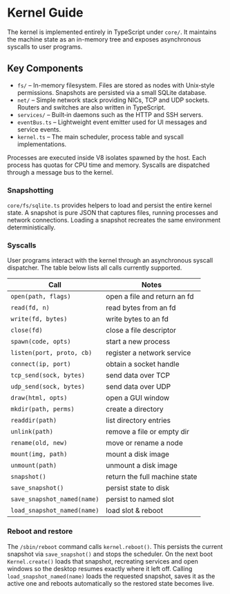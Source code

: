 # Kernel Guide

The kernel is implemented entirely in TypeScript under `core/`. It maintains the machine state as an in-memory tree and exposes asynchronous syscalls to user programs.

## Key Components

- `fs/` – In-memory filesystem. Files are stored as nodes with Unix‑style permissions. Snapshots are persisted via a small SQLite database.
- `net/` – Simple network stack providing NICs, TCP and UDP sockets. Routers and switches are also written in TypeScript.
- `services/` – Built‑in daemons such as the HTTP and SSH servers.
- `eventBus.ts` – Lightweight event emitter used for UI messages and service events.
- `kernel.ts` – The main scheduler, process table and syscall implementations.

Processes are executed inside V8 isolates spawned by the host. Each process has quotas for CPU time and memory. Syscalls are dispatched through a message bus to the kernel.

### Snapshotting

`core/fs/sqlite.ts` provides helpers to load and persist the entire kernel state. A snapshot is pure JSON that captures files, running processes and network connections. Loading a snapshot recreates the same environment deterministically.

### Syscalls

User programs interact with the kernel through an asynchronous syscall dispatcher. The table below lists all calls currently supported.

| Call | Notes |
| ---- | ----- |
| `open(path, flags)` | open a file and return an fd |
| `read(fd, n)` | read bytes from an fd |
| `write(fd, bytes)` | write bytes to an fd |
| `close(fd)` | close a file descriptor |
| `spawn(code, opts)` | start a new process |
| `listen(port, proto, cb)` | register a network service |
| `connect(ip, port)` | obtain a socket handle |
| `tcp_send(sock, bytes)` | send data over TCP |
| `udp_send(sock, bytes)` | send data over UDP |
| `draw(html, opts)` | open a GUI window |
| `mkdir(path, perms)` | create a directory |
| `readdir(path)` | list directory entries |
| `unlink(path)` | remove a file or empty dir |
| `rename(old, new)` | move or rename a node |
| `mount(img, path)` | mount a disk image |
| `unmount(path)` | unmount a disk image |
| `snapshot()` | return the full machine state |
| `save_snapshot()` | persist state to disk |
| `save_snapshot_named(name)` | persist to named slot |
| `load_snapshot_named(name)` | load slot & reboot |

### Reboot and restore

The `/sbin/reboot` command calls `kernel.reboot()`. This persists the current
snapshot via `save_snapshot()` and stops the scheduler. On the next boot
`Kernel.create()` loads that snapshot, recreating services and open windows so
the desktop resumes exactly where it left off. Calling
`load_snapshot_named(name)` loads the requested snapshot, saves it as the active
one and reboots automatically so the restored state becomes live.
